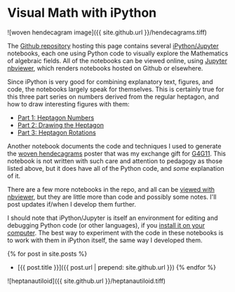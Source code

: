 ---
---
# Visual Math with iPython

![woven hendecagram image]({{ site.github.url }}/hendecagrams.tiff)

The [Github repository](https://github.com/vorth/ipython)
hosting this page contains several [iPython/Jupyter](https://ipython.org/) notebooks,
each one using Python code to visually explore the Mathematics of algebraic fields.
All of the notebooks can be viewed online, using [Jupyter nbviewer](http://nbviewer.jupyter.org/),
which renders notebooks hosted on Github or elsewhere.

Since iPython is very good for combining explanatory text, figures, and code,
the notebooks largely speak for themselves.
This is certainly true for this three part series on numbers derived from the regular heptagon,
and how to draw interesting figures with them:

* [Part 1: Heptagon Numbers](http://nbviewer.jupyter.org/github/vorth/ipython/blob/master/heptagons/HeptagonNumbers.ipynb)
* [Part 2: Drawing the Heptagon](http://nbviewer.jupyter.org/github/vorth/ipython/blob/master/heptagons/DrawingTheHeptagon.ipynb)
* [Part 3: Heptagon Rotations](http://nbviewer.jupyter.org/github/vorth/ipython/blob/master/heptagons/Sevenfold%20Rotation.ipynb)

Another notebook documents the code and techniques I used to generate the
[woven hendecagrams](http://nbviewer.jupyter.org/github/vorth/ipython/blob/master/hendecagons/Hendecagons.ipynb)
poster that was my exchange gift for
[G4G11](http://www.gathering4gardner.org/g4g11-2014-recap/).
This notebook is not written with such care and attention to pedagogy as those listed above,
but it does have all of the Python code, and *some* explanation of it.

There are a few more notebooks in the repo, and all can be [viewed with
nbviewer](http://nbviewer.jupyter.org/github/vorth/ipython/tree/master/),
but they are little more than code and possibly some notes.
I'll post updates if/when I develop them further.

I should note that iPython/Jupyter is itself an environment
for editing and debugging Python code (or other languages),
if you [install it on your computer](https://jupyter.readthedocs.io/en/latest/install.html).
The best way to experiment with the code in these notebooks is to work with
them in iPython itself, the same way I developed them.

{% for post in site.posts %}
* [{{ post.title }}]({{ post.url | prepend: site.github.url }})
{% endfor %}

![heptanautiloid]({{ site.github.url }}/heptanautiloid.tiff)

